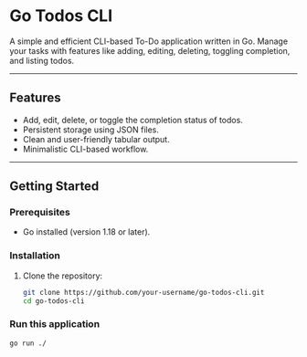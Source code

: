 # Go Todos CLI

A simple and efficient CLI-based To-Do application written in Go. Manage your tasks with features like adding, editing, deleting, toggling completion, and listing todos.

---

## Features
- Add, edit, delete, or toggle the completion status of todos.
- Persistent storage using JSON files.
- Clean and user-friendly tabular output.
- Minimalistic CLI-based workflow.

---

## Getting Started

### Prerequisites
- Go installed (version 1.18 or later).

### Installation
1. Clone the repository:
   ```bash
   git clone https://github.com/your-username/go-todos-cli.git
   cd go-todos-cli
   
### Run this application
```bash
go run ./
```
